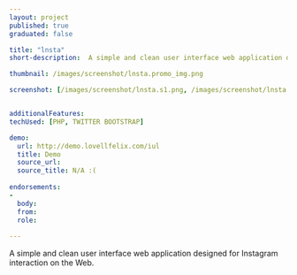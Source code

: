 ```yaml
---
layout: project
published: true
graduated: false

title: "lnsta"
short-description:  A simple and clean user interface web application designed for Instagram interaction on the Web

thumbnail: /images/screenshot/lnsta.promo_img.png

screenshot: [/images/screenshot/lnsta.s1.png, /images/screenshot/lnsta.s2.png, /images/screenshot/lnsta.s3.png]


additionalFeatures: 
techUsed: [PHP, TWITTER BOOTSTRAP]

demo:
  url: http://demo.lovellfelix.com/iul 
  title: Demo
  source_url: 
  source_title: N/A :( 
  
endorsements:
-
  body:
  from: 
  role:   
 
---
```


 A simple and clean user interface web application designed for Instagram interaction on the Web.